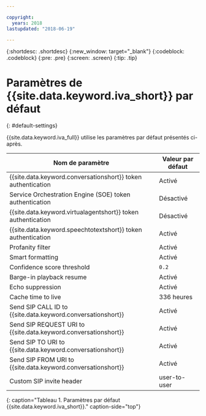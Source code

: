 ```yaml
---

copyright:
  years: 2018
lastupdated: "2018-06-19"

---
```


{:shortdesc: .shortdesc}
{:new_window: target="_blank"}
{:codeblock: .codeblock}
{:pre: .pre}
{:screen: .screen}
{:tip: .tip}


# Paramètres de {{site.data.keyword.iva_short}} par défaut
{: #default-settings}

{{site.data.keyword.iva_full}} utilise les paramètres par défaut présentés ci-après.

| Nom de paramètre | Valeur par défaut |
|------|---------------|
| {{site.data.keyword.conversationshort}} token authentication| Activé |
| Service Orchestration Engine (SOE) token authentication| Désactivé |
| {{site.data.keyword.virtualagentshort}} token authentication| Désactivé |
| {{site.data.keyword.speechtotextshort}} token authentication| Activé |
| Profanity filter | Activé |
| Smart formatting | Activé |
| Confidence score threshold | `0.2` |
| Barge-in playback resume | Activé |
| Echo suppression | Activé |
| Cache time to live | 336 heures |
| Send SIP CALL ID to {{site.data.keyword.conversationshort}} | Activé |
| Send SIP REQUEST URI to {{site.data.keyword.conversationshort}} | Activé |
| Send SIP TO URI to {{site.data.keyword.conversationshort}} | Activé |
| Send SIP FROM URI to {{site.data.keyword.conversationshort}} | Activé |
| Custom SIP invite header | user-to-user |
{: caption="Tableau 1. Paramètres par défaut {{site.data.keyword.iva_short}}." caption-side="top"}
